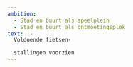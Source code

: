 ```yaml
---
ambition:
  - Stad en buurt als speelplein
  - Stad en buurt als ontmoetingsplek
text: |-
  Voldoende fietsen-

  stallingen voorzien
---
```

